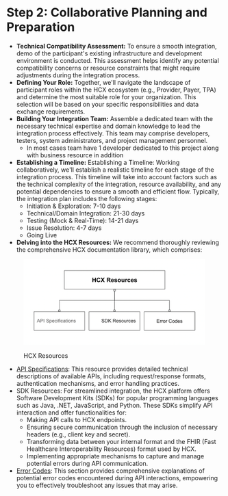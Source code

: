 # Step 2: Collaborative Planning and Preparation

* **Technical Compatibility Assessment:** To ensure a smooth integration, demo of the participant's existing infrastructure and development environment is conducted. This assessment helps identify any potential compatibility concerns or resource constraints that might require adjustments during the integration process.
* **Defining Your Role:** Together, we'll navigate the landscape of participant roles within the HCX ecosystem (e.g., Provider, Payer, TPA) and determine the most suitable role for your organization. This selection will be based on your specific responsibilities and data exchange requirements.
* **Building Your Integration Team:** Assemble a dedicated team with the necessary technical expertise and domain knowledge to lead the integration process effectively. This team may comprise developers, testers, system administrators, and project management personnel.
  * In most cases team have 1 developer dedicated to this project along with business resource in addition&#x20;
* **Establishing a Timeline:** Establishing a Timeline: Working collaboratively, we'll establish a realistic timeline for each stage of the integration process. This timeline will take into account factors such as the technical complexity of the integration, resource availability, and any potential dependencies to ensure a smooth and efficient flow. Typically, the integration plan includes the following stages:
  * Initiation & Exploration: 7-10 days
  * Technical/Domain Integration: 21-30 days
  * Testing (Mock & Real-Time): 14-21 days
  * Issue Resolution: 4-7 days
  * Going Live
* **Delving into the HCX Resources:** We recommend thoroughly reviewing the comprehensive HCX documentation library, which comprises:

<figure><img src="../.gitbook/assets/Picture 1.1.png" alt=""><figcaption><p>HCX Resources</p></figcaption></figure>

* [API Specifications](https://docs.hcxprotocol.io/hcx-technical-specifications/open-protocol/key-components-building-blocks/api-structure): This resource provides detailed technical descriptions of available APIs, including request/response formats, authentication mechanisms, and error handling practices.
* SDK Resources: For streamlined integration, the HCX platform offers Software Development Kits (SDKs) for popular programming languages such as Java, .NET, JavaScript, and Python. These SDKs simplify API interaction and offer functionalities for:
  * Making API calls to HCX endpoints.
  * Ensuring secure communication through the inclusion of necessary headers (e.g., client key and secret).
  * Transforming data between your internal format and the FHIR (Fast Healthcare Interoperability Resources) format used by HCX.
  * Implementing appropriate mechanisms to capture and manage potential errors during API communication.
* [Error Codes](https://docs.hcxprotocol.io/hcx-technical-specifications/open-protocol/key-components-building-blocks/error-descriptions): This section provides comprehensive explanations of potential error codes encountered during API interactions, empowering you to effectively troubleshoot any issues that may arise.
